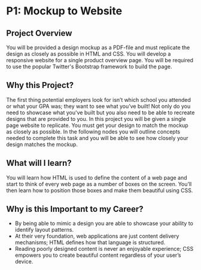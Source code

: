 # P1: Mockup to Website

## Project Overview

You will be provided a design mockup as a PDF-file and must replicate the design as closely as possible in HTML and CSS. You will develop a responsive website for a single product overview page. You will be required to use the popular Twitter's Bootstrap framework to build the page.

## Why this Project?

The first thing potential employers look for isn’t which school you attended or what your GPA was; they want to see what you’ve built! Not only do you need to showcase what you've built but you also need to be able to recreate designs that are provided to you. In this project you will be given a single page website to replicate. You must get your design to match the mockup as closely as possible. In the following nodes you will outline concepts needed to complete this task and you will be able to see how closely your design matches the mockup.

## What will I learn?

You will learn how HTML is used to define the content of a web page and start to think of every web page as a number of boxes on the screen. You’ll then learn how to position those boxes and make them beautiful using CSS.

## Why is this Important to my Career?

- By being able to mimic a design you are able to showcase your ability to identify layout patterns.
- At their very foundation, web applications are just content delivery mechanisms; HTML defines how that language is structured.
- Reading poorly designed content is never an enjoyable experience; CSS empowers you to create beautiful content regardless of your user’s device.
